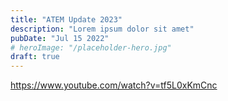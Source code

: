 ```yaml
---
title: "ATEM Update 2023"
description: "Lorem ipsum dolor sit amet"
pubDate: "Jul 15 2022"
# heroImage: "/placeholder-hero.jpg"
draft: true
---
```


https://www.youtube.com/watch?v=tf5L0xKmCnc

